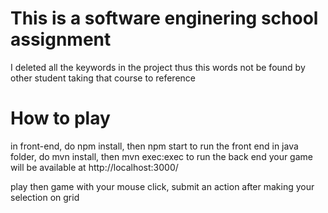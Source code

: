 # This is a software enginering school assignment
I deleted all the keywords in the project thus this words not be found by other student taking that course to reference

# How to play
in front-end, do npm install, then npm start to run the front end
in java folder, do mvn install, then mvn exec:exec to run the back end
your game will be available at http://localhost:3000/

play then game with your mouse click, submit an action after making your selection on grid